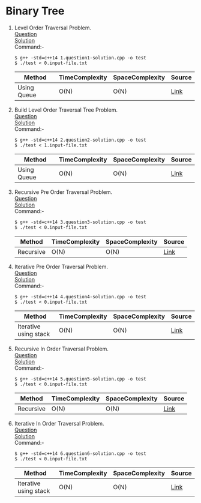 # Binary Tree
1. Level Order Traversal Problem.
   <br /> [Question](/8.%20Binary%20Tree/docs/1.BinaryTree-Question1.jpg)
   <br /> [Solution](/8.%20Binary%20Tree/1.question1-solution.cpp)
   <br /> Command:-
   ```shell
   $ g++ -std=c++14 1.question1-solution.cpp -o test
   $ ./test < 0.input-file.txt
   ```

   | Method | TimeComplexity | SpaceComplexity | Source |
   |---|---|---|---|
   | Using Queue | O(N) | O(N) | [Link](/8.%20Binary%20Tree/1.question1-solution.cpp) |

2. Build Level Order Traversal Tree Problem.
   <br /> [Question](/8.%20Binary%20Tree/docs/2.BinaryTree-Question2.jpg)
   <br /> [Solution](/8.%20Binary%20Tree/2.question2-solution.cpp)
   <br /> Command:-
   ```shell
   $ g++ -std=c++14 2.question2-solution.cpp -o test
   $ ./test < 1.input-file.txt
   ```

   | Method | TimeComplexity | SpaceComplexity | Source |
   |---|---|---|---|
   | Using Queue | O(N) | O(N) | [Link](/8.%20Binary%20Tree/1.question1-solution.cpp) |

3. Recursive Pre Order Traversal Problem.
   <br /> [Question](/8.%20Binary%20Tree/docs/3.BinaryTree-Question3.jpg)
   <br /> [Solution](/8.%20Binary%20Tree/3.question3-solution.cpp)
   <br /> Command:-
   ```shell
   $ g++ -std=c++14 3.question3-solution.cpp -o test
   $ ./test < 0.input-file.txt
   ```

   | Method | TimeComplexity | SpaceComplexity | Source |
   |---|---|---|---|
   | Recursive | O(N) | O(N) | [Link](/8.%20Binary%20Tree/3.question3-solution.cpp) |

4. Iterative Pre Order Traversal Problem.
   <br /> [Question](/8.%20Binary%20Tree/docs/3.BinaryTree-Question3.jpg)
   <br /> [Solution](/8.%20Binary%20Tree/4.question4-solution.cpp)
   <br /> Command:-
   ```shell
   $ g++ -std=c++14 4.question4-solution.cpp -o test
   $ ./test < 0.input-file.txt
   ```

   | Method | TimeComplexity | SpaceComplexity | Source |
   |---|---|---|---|
   | Iterative using stack | O(N) | O(N) | [Link](/8.%20Binary%20Tree/4.question4-solution.cpp) |

5. Recursive In Order Traversal Problem.
   <br /> [Question](/8.%20Binary%20Tree/docs/4.BinaryTree-Question4.jpg)
   <br /> [Solution](/8.%20Binary%20Tree/5.question5-solution.cpp)
   <br /> Command:-
   ```shell
   $ g++ -std=c++14 5.question5-solution.cpp -o test
   $ ./test < 0.input-file.txt
   ```

   | Method | TimeComplexity | SpaceComplexity | Source |
   |---|---|---|---|
   | Recursive | O(N) | O(N) | [Link](/8.%20Binary%20Tree/5.question5-solution.cpp) |

5. Iterative In Order Traversal Problem.
   <br /> [Question](/8.%20Binary%20Tree/docs/4.BinaryTree-Question4.jpg)
   <br /> [Solution](/8.%20Binary%20Tree/6.question6-solution.cpp)
   <br /> Command:-
   ```shell
   $ g++ -std=c++14 6.question6-solution.cpp -o test
   $ ./test < 0.input-file.txt
   ```

   | Method | TimeComplexity | SpaceComplexity | Source |
   |---|---|---|---|
   | Iterative using stack | O(N) | O(N) | [Link](/8.%20Binary%20Tree/6.question6-solution.cpp) |
